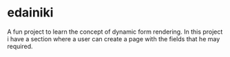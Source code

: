 # edainiki

A fun project to learn the concept of dynamic form rendering. 
In this project i have a section where a user can create a page with the fields that he may required.
